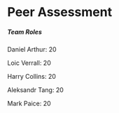 # Peer Assessment

##### Team Roles
Daniel Arthur: 20

Loic Verrall: 20

Harry Collins: 20

Aleksandr Tang: 20

Mark Paice: 20


